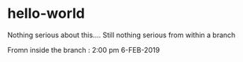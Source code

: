 # hello-world
Nothing serious about this....
Still nothing serious from within a branch

Fromn inside the branch : 2:00 pm 6-FEB-2019
